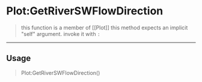 # Plot:GetRiverSWFlowDirection
> this function is a member of [[Plot]]
> this method expects an implicit "self" argument. invoke it with `:`
-----
## Usage
> Plot:GetRiverSWFlowDirection()
